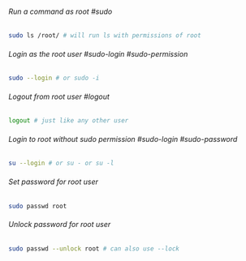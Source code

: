 ###### Run a command as root #sudo
```sh
sudo ls /root/ # will run ls with permissions of root
```

###### Login as the root user #sudo-login #sudo-permission
```sh
sudo --login # or sudo -i
```

###### Logout from root user #logout
```sh
logout # just like any other user
```

###### Login to root without sudo permission #sudo-login #sudo-password
```sh
su --login # or su - or su -l
```

###### Set password for root user
```sh
sudo passwd root
```

###### Unlock password for root user
```sh
sudo passwd --unlock root # can also use --lock
```